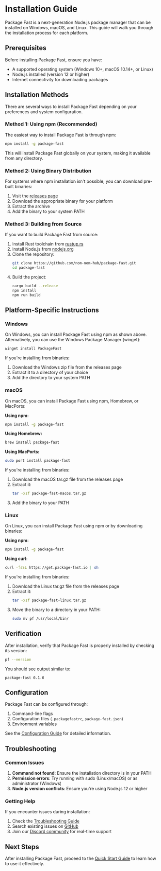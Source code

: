 # Installation Guide

Package Fast is a next-generation Node.js package manager that can be installed on Windows, macOS, and Linux. This guide will walk you through the installation process for each platform.

## Prerequisites

Before installing Package Fast, ensure you have:

- A supported operating system (Windows 10+, macOS 10.14+, or Linux)
- Node.js installed (version 12 or higher)
- Internet connectivity for downloading packages

## Installation Methods

There are several ways to install Package Fast depending on your preferences and system configuration.

### Method 1: Using npm (Recommended)

The easiest way to install Package Fast is through npm:

```bash
npm install -g package-fast
```

This will install Package Fast globally on your system, making it available from any directory.

### Method 2: Using Binary Distribution

For systems where npm installation isn't possible, you can download pre-built binaries:

1. Visit the [releases page](https://github.com/nom-nom-hub/package-fast/releases)
2. Download the appropriate binary for your platform
3. Extract the archive
4. Add the binary to your system PATH

### Method 3: Building from Source

If you want to build Package Fast from source:

1. Install Rust toolchain from [rustup.rs](https://rustup.rs/)
2. Install Node.js from [nodejs.org](https://nodejs.org/)
3. Clone the repository:
   ```bash
   git clone https://github.com/nom-nom-hub/package-fast.git
   cd package-fast
   ```
4. Build the project:
   ```bash
   cargo build --release
   npm install
   npm run build
   ```

## Platform-Specific Instructions

### Windows

On Windows, you can install Package Fast using npm as shown above. Alternatively, you can use the Windows Package Manager (winget):

```bash
winget install PackageFast
```

If you're installing from binaries:
1. Download the Windows zip file from the releases page
2. Extract it to a directory of your choice
3. Add the directory to your system PATH

### macOS

On macOS, you can install Package Fast using npm, Homebrew, or MacPorts:

**Using npm:**
```bash
npm install -g package-fast
```

**Using Homebrew:**
```bash
brew install package-fast
```

**Using MacPorts:**
```bash
sudo port install package-fast
```

If you're installing from binaries:
1. Download the macOS tar.gz file from the releases page
2. Extract it:
   ```bash
   tar -xzf package-fast-macos.tar.gz
   ```
3. Add the binary to your PATH

### Linux

On Linux, you can install Package Fast using npm or by downloading binaries:

**Using npm:**
```bash
npm install -g package-fast
```

**Using curl:**
```bash
curl -fsSL https://get.package-fast.io | sh
```

If you're installing from binaries:
1. Download the Linux tar.gz file from the releases page
2. Extract it:
   ```bash
   tar -xzf package-fast-linux.tar.gz
   ```
3. Move the binary to a directory in your PATH:
   ```bash
   sudo mv pf /usr/local/bin/
   ```

## Verification

After installation, verify that Package Fast is properly installed by checking its version:

```bash
pf --version
```

You should see output similar to:
```
package-fast 0.1.0
```

## Configuration

Package Fast can be configured through:
1. Command-line flags
2. Configuration files (`.packagefastrc`, `package-fast.json`)
3. Environment variables

See the [Configuration Guide](configuration.md) for detailed information.

## Troubleshooting

### Common Issues

1. **Command not found**: Ensure the installation directory is in your PATH
2. **Permission errors**: Try running with sudo (Linux/macOS) or as administrator (Windows)
3. **Node.js version conflicts**: Ensure you're using Node.js 12 or higher

### Getting Help

If you encounter issues during installation:
1. Check the [Troubleshooting Guide](troubleshooting.md)
2. Search existing issues on [GitHub](https://github.com/nom-nom-hub/package-fast/issues)
3. Join our [Discord community](#) for real-time support

## Next Steps

After installing Package Fast, proceed to the [Quick Start Guide](quick-start.md) to learn how to use it effectively.